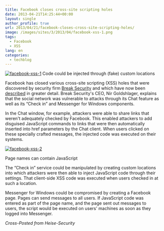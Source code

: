 ```yaml
---
title: Facebook closes cross-site scripting holes
date: 2013-04-21T14:25:44+00:00
layout: single
author_profile: true
url: 2013/04/21/facebook-closes-cross-site-scripting-holes/
image: /images/sites/3/2013/04/facebook-xss-1.png
tags:
  - Facebook
  - XSS
lang: en
categories: 
  - techblog
---
```

[![facebook-xss-1](/images/2013/04/facebook-xss-1-300x277.png)](/images/2013/04/facebook-xss-1.png)
Code could be injected through (fake) custom locations

Facebook has closed various cross-site scripting (XSS) holes that were discovered by security firm [Break Security](http://www.breaksec.com/) and which have now been [described](http://www.breaksec.com/?p=6129) in greater detail. Break Security's CEO, Nir Goldshlager, explains that the social network was vulnerable to attacks through its Chat feature as well as its “Check in” and Messenger for Windows components.

In the Chat window, for example, attackers were able to share links that weren't adequately checked by Facebook. This enabled attackers to add disguised JavaScript commands to links that were then automatically inserted into href parameters by the Chat client. When users clicked on these specially crafted messages, the injected code was executed on their systems.

[![facebook-xss-2](/images/2013/04/facebook-xss-2-300x108.png)](/images/2013/04/facebook-xss-2.png)

Page names can contain JavaScript

The “Check in” service could be manipulated by creating custom locations into which attackers were then able to inject JavaScript code through their settings. That client-side XSS code was executed when users checked in at such a location.

Messenger for Windows could be compromised by creating a Facebook page. Pages can send messages to all users. If JavaScript code was entered as part of the page name, and the page sent out messages to users, the script would be executed on users' machines as soon as they logged into Messenger.

_Cross-Posted from Heise-Security_